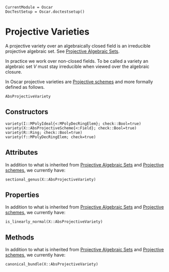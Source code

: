 ```@meta
CurrentModule = Oscar
DocTestSetup = Oscar.doctestsetup()
```

# Projective Varieties
A projective variety over an algebraically closed field
is an irreducible projective algebraic set. See [Projective Algebraic Sets](@ref).

In practice we work over non-closed fields. To be called a variety
an algebraic set $V$ must stay irreducible when viewed over the algebraic closure.

In Oscar projective varieties are [Projective schemes](@ref) and more formally defined as follows.

```@docs
AbsProjectiveVariety
```

## Constructors
```@docs
variety(I::MPolyIdeal{<:MPolyDecRingElem}; check::Bool=true)
variety(X::AbsProjectiveScheme{<:Field}; check::Bool=true)
variety(R::Ring; check::Bool=true)
variety(f::MPolyDecRingElem; check=true)
```

## Attributes
In addition to what is inherited from [Projective Algebraic Sets](@ref) and [Projective schemes](@ref), we currently have:

```@docs
sectional_genus(X::AbsProjectiveVariety)
```

## Properties
In addition to what is inherited from [Projective Algebraic Sets](@ref) and [Projective schemes](@ref), we currently have:

```@docs
is_linearly_normal(X::AbsProjectiveVariety)
```

## Methods
In addition to what is inherited from [Projective Algebraic Sets](@ref) and [Projective schemes](@ref), we currently have:

```@docs
canonical_bundle(X::AbsProjectiveVariety)
```
